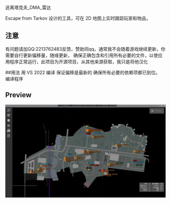 
逃离塔克夫_DMA_雷达

Escape from Tarkov 设计的工具，可在 2D 地图上实时跟踪玩家和物品，
## 注意
有问题请加QQ:2213762483反馈，赞助同qq，通常我不会随着游戏继续更新，你需要自行更新偏移量，随缘更新，
确保正确包含和引用所有必要的文件，以使应用程序正常运行，此项目为开源项目，从其他来源获取，我只是将他汉化

##用法
用 VS 2022 编译
保证偏移是最新的
确保所有必要的依赖项都已到位。
编译程序

## Preview
![image](https://github.com/Snip1-99/EFT_DMA_Radar/blob/663e7ae910035f99bb2f3e46dd6dec351f1db36f/git%E5%9B%BE%E7%89%87/1.png)
